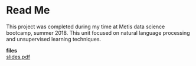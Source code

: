 # Read Me

This project was completed during my time at Metis data science bootcamp, summer 2018. This unit focused on natural language processing and unsupervised learning techniques.  
  
**files**   
[slides.pdf](../blob/master/slides.pdf)